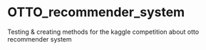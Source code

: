 # OTTO_recommender_system
Testing &amp; creating methods for the kaggle competition about otto recommender system
